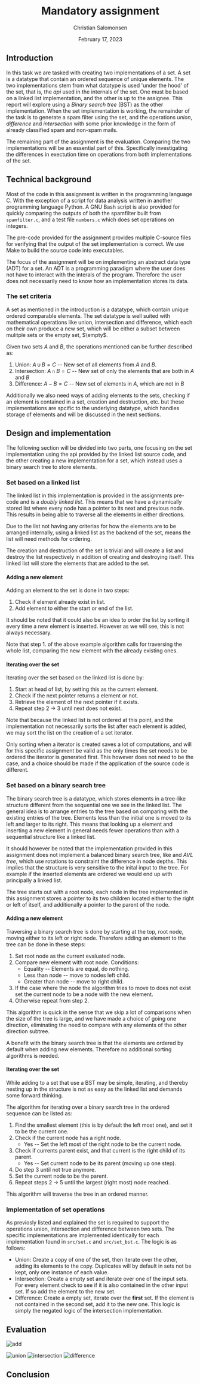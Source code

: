 <div>
	<h1 style="text-align: center;">Mandatory assignment</h1>
	<p style="text-align: center;">Christian Salomonsen</p>
	<p style="text-align: center;">February 17, 2023</p>
</div>

## Introduction

In this task we are tasked with creating two implementations of a set. A set is
a datatype that contain an ordered sequence of unique elements. The two
implementations stem from what datatype is used 'under the hood' of the set,
that is, the *api* used in the internals of the set. One must be based on a
linked list implementation, and the other is up to the assignee. This report 
will explore using a *Binary search tree* (BST) as the other implementation.
When the set implementation is working, the remainder of the task is to generate
a spam filter using the set, and the operations *union*, *difference* and
*intersection* with some prior knowledge in the form of already classified spam
and non-spam mails.

The remaining part of the assignment is the evaluation. Comparing the two
implementations will be an essential part of this. Specifically investigating 
the differences in exectution time on operations from both implementations of 
the set.

## Technical background

Most of the code in this assignment is written in the programming language C.
With the exception of a script for data analysis written in another programming
language Python. A GNU Bash script is also provided for quickly comparing the
outputs of both the spamfilter built from `spamfilter.c`, and a test file 
`numbers.c` which does set operations on integers.

The pre-code provided for the assignment provides multiple C-source files for 
verifying that the output of the set implementation is correct. We use Make to
build the source code into executables.

The focus of the assignment will be on implementing an abstract data type (ADT)
for a set. An ADT is a programming paradigm where the user does not have to
interact with the interals of the program. Therefore the user does not
necessarily need to know how an implementation stores its data. 

### The set criteria

A set as mentioned in the introduction is a datatype, which contain unique 
ordered comparable elements. The set datatype is well suited with mathematical
operations like union, intersection and difference, which each on their own
produce a new set, which will be either a subset between mulitple sets or the
empty set, $\empty$. 

Given two sets $A$ and $B$, the operations mentioned can be further described as:
1. Union: $A\,\cup\,B =C$ -- New set of all elements from $A$ and $B$.
2. Intersection: $A\,\cap\,B =C$ -- New set of only the elements that are both
in $A$ and $B$
3. Difference: $A-B=C$ -- New set of elements in $A$, which are not in $B$

Additionally we also need ways of adding elements to the sets, checking if an
element is contained in a set, creation and destruction, etc. but these
implementations are spcific to the underlying datatype, which handles storage of
elements and will be discussed in the next sections.

## Design and implementation

The following section will be divided into two parts, one focusing on the set
implementation using the api provided by the linked list source code, and the
other creating a new implementation for a set, which instead uses a binary 
search tree to store elements.

### Set based on a linked list

The linked list in this implementation is provided in the assignments pre-code
and is a *doubly linked list*. This means that we have a dynamically stored list
where every node has a pointer to its next and previous node. This results in 
being able to traverse all the elements in either directions.

Due to the list not having any criterias for how the elements are to be arranged
internally, using a linked list as the backend of the set, means the list will
need methods for ordering.

The creation and destruction of the set is trivial and will create a list and
destroy the list respectively in addition of creating and destroying itself. 
This linked list will store the elements that are added to the set.

#### Adding a new element

Adding an element to the set is done in two steps:

1. Check if element already exist in list.
2. Add element to either the start or end of the list.

It should be noted that it could also be an idea to order the list by sorting
it every time a new element is inserted. However as we will see, this is not
always necessary.

Note that step 1. of the above example algorithm calls for traversing the whole
list, comparing the new element with the already existing ones.

#### Iterating over the set

Iterating over the set based on the linked list is done by:

1. Start at head of list, by setting this as the current element.
2. Check if the next pointer returns a element or not.
3. Retrieve the element of the next pointer if it exists.
4. Repeat step 2 $\rightarrow$ 3 until next does not exist.

Note that because the linked list is not ordered at this point, and the
implementation not necessarily sorts the list after each element is added, we
may sort the list on the creation of a set iterator.

Only sorting when a iterator is created saves a lot of computations, and will
for this specific assignment be valid as the only times the set needs to be
ordered the iterator is generated first. This however does not need to be the
case, and a choice should be made if the application of the source code is
different.

### Set based on a binary search tree

The binary search tree is a datatype, which stores elements in a tree-like
structure different from the sequential one we see in the linked list. The
general idea is to arrange entries to the tree based on comparing with the 
existing entries of the tree. Elements less than the initial one is moved to its
left and larger to its right. This means that looking up a element and inserting
a new element in general needs fewer operations than with a sequential structure
like a linked list.

It should however be noted that the implementation provided in this assignment
does not implement a balanced binary search tree, like and *AVL tree*, which use
rotations to constraint the difference in node depths. This implies that the
structure is very sensitive to the inital input to the tree. For example if the
inserted elements are ordered we would end up with principally a linked list.

The tree starts out with a root node, each node in the tree implemented in this
assignment stores a pointer to its two children located either to the right or
left of itself, and additionally a pointer to the parent of the node.

#### Adding a new element

Traversing a binary search tree is done by starting at the top, root node,
moving either to its left or right node. Therefore adding an element to the tree
can be done in these steps:

1. Set root node as the current evaluated node.
2. Compare new element with root node. Conditions:
	- Equality -- Elements are equal, do nothing.
	- Less than node -- move to nodes left child.
	- Greater than node -- move to right child.
3. If the case where the node the algorithm tries to move to does not exist
set the current node to be a node with the new element.
4. Otherwise repeat from step 2.

This algorithm is quick in the sense that we skip a lot of comparisons when the
size of the tree is large, and we have made a choice of going one direction,
eliminating the need to compare with any elements of the other direction
subtree.

A benefit with the binary search tree is that the elements are ordered by
default when adding new elements. Therefore no additional sorting algorithms is 
needed.

#### Iterating over the set

While adding to a set that use a BST may be simple, iterating, and thereby
nesting up in the structure is not as easy as the linked list and demands some 
forward thinking.

The algorithm for iterating over a binary search tree in the ordered sequence
can be listed as:

1. Find the smallest element (this is by default the left most one), and set it
to be the current one.
2. Check if the current node has a right node.
	- Yes -- Set the left most of the right node to be the current node.
3. Check if currents parent exist, and that current is the right child of its
parent.
	- Yes -- Set current node to be its parent (moving up one step).
4. Do step 3 until not true anymore.
5. Set the current node to be the parent.
6. Repeat steps 2 $\rightarrow$ 5 until the largest (right most) node reached.

This algorithm will traverse the tree in an ordered manner.

### Implementation of set operations

As previosly listed and explained the set is required to support the operations
union, intersection and difference between two sets. The specific
implementations are implemented identically for each implementation found in
`src/set.c` and `src/set_bst.c`. The logic is as follows:

- Union: Create a copy of one of the set, then iterate over the other, adding
its elements to the copy. Duplicates will by default in sets not be kept, only
one instance of each value.
- Intersection: Create a empty set and iterate over one of the input sets. For
every element check to see if it is also contained in the other input set. If so
add the element to the new set.
- Difference: Create a empty set, iterate over the **first** set. If the element
is not contained in the second set, add it to the new one. This logic is simply
the negated logic of the intersection implementation.

## Evaluation

![add](plots/add_compared.png)

![union](plots/union_compared.png)
![intersection](plots/intersection_compared.png)
![difference](plots/difference_compared.png)

## Conclusion



